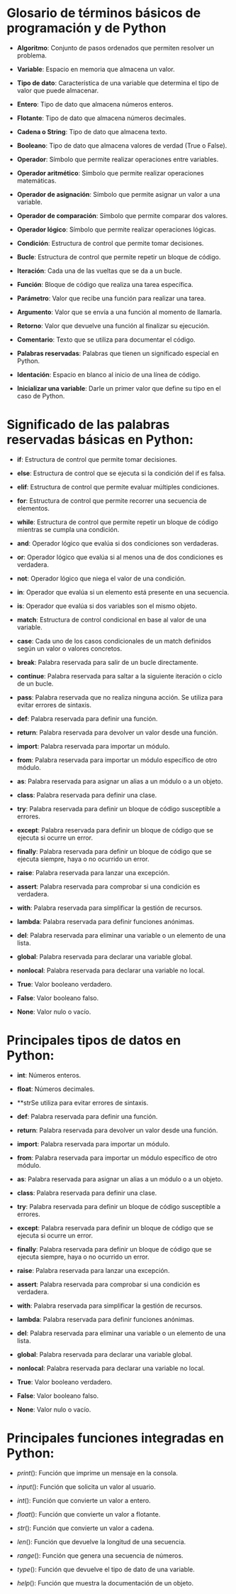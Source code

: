 # Glosario de términos básicos de programación y de Python

- **Algoritmo**: Conjunto de pasos ordenados que permiten resolver un problema.

- **Variable**: Espacio en memoria que almacena un valor.

- **Tipo de dato**: Característica de una variable que determina el tipo de valor que puede almacenar.

- **Entero**: Tipo de dato que almacena números enteros.

- **Flotante**: Tipo de dato que almacena números decimales.

- **Cadena o String**: Tipo de dato que almacena texto.

- **Booleano**: Tipo de dato que almacena valores de verdad (True o False).

- **Operador**: Símbolo que permite realizar operaciones entre variables.

- **Operador aritmético**: Símbolo que permite realizar operaciones matemáticas.

- **Operador de asignación**: Símbolo que permite asignar un valor a una variable.

- **Operador de comparación**: Símbolo que permite comparar dos valores.

- **Operador lógico**: Símbolo que permite realizar operaciones lógicas.

- **Condición**: Estructura de control que permite tomar decisiones.

- **Bucle**: Estructura de control que permite repetir un bloque de código.

- **Iteración**: Cada una de las vueltas que se da a un bucle.

- **Función**: Bloque de código que realiza una tarea específica.

- **Parámetro**: Valor que recibe una función para realizar una tarea.

- **Argumento**: Valor que se envía a una función al momento de llamarla.

- **Retorno**: Valor que devuelve una función al finalizar su ejecución.

- **Comentario**: Texto que se utiliza para documentar el código.

- **Palabras reservadas**: Palabras que tienen un significado especial en Python.

- **Identación**: Espacio en blanco al inicio de una línea de código.

- **Inicializar una variable**: Darle un primer valor que define su tipo en el caso de Python.

# Significado de las palabras reservadas básicas en Python:

- **if**: Estructura de control que permite tomar decisiones.

- **else**: Estructura de control que se ejecuta si la condición del if es falsa.

- **elif**: Estructura de control que permite evaluar múltiples condiciones.

- **for**: Estructura de control que permite recorrer una secuencia de elementos.

- **while**: Estructura de control que permite repetir un bloque de código mientras se cumpla una condición.

- **and**: Operador lógico que evalúa si dos condiciones son verdaderas.

- **or**: Operador lógico que evalúa si al menos una de dos condiciones es verdadera.

- **not**: Operador lógico que niega el valor de una condición.

- **in**: Operador que evalúa si un elemento está presente en una secuencia.

- **is**: Operador que evalúa si dos variables son el mismo objeto.

- **match**: Estructura de control condicional en base al valor de una variable.

- **case**: Cada uno de los casos condicionales de un match definidos según un valor o valores concretos.

- **break**: Palabra reservada para salir de un bucle directamente.

- **continue**: Palabra reservada para saltar a la siguiente iteración o ciclo de un bucle.

- **pass**: Palabra reservada que no realiza ninguna acción. Se utiliza para evitar errores de sintaxis.

- **def**: Palabra reservada para definir una función.

- **return**: Palabra reservada para devolver un valor desde una función.

- **import**: Palabra reservada para importar un módulo.

- **from**: Palabra reservada para importar un módulo específico de otro módulo.

- **as**: Palabra reservada para asignar un alias a un módulo o a un objeto.

- **class**: Palabra reservada para definir una clase.

- **try**: Palabra reservada para definir un bloque de código susceptible a errores.

- **except**: Palabra reservada para definir un bloque de código que se ejecuta si ocurre un error.

- **finally**: Palabra reservada para definir un bloque de código que se ejecuta siempre, haya o no ocurrido un error.

- **raise**: Palabra reservada para lanzar una excepción.

- **assert**: Palabra reservada para comprobar si una condición es verdadera.

- **with**: Palabra reservada para simplificar la gestión de recursos.

- **lambda**: Palabra reservada para definir funciones anónimas.

- **del**: Palabra reservada para eliminar una variable o un elemento de una lista.

- **global**: Palabra reservada para declarar una variable global.

- **nonlocal**: Palabra reservada para declarar una variable no local.

- **True**: Valor booleano verdadero.

- **False**: Valor booleano falso.

- **None**: Valor nulo o vacío.

# Principales tipos de datos en Python:

- **int**: Números enteros.

- **float**: Números decimales.

- **strSe utiliza para evitar errores de sintaxis.

- **def**: Palabra reservada para definir una función.

- **return**: Palabra reservada para devolver un valor desde una función.

- **import**: Palabra reservada para importar un módulo.

- **from**: Palabra reservada para importar un módulo específico de otro módulo.

- **as**: Palabra reservada para asignar un alias a un módulo o a un objeto.

- **class**: Palabra reservada para definir una clase.

- **try**: Palabra reservada para definir un bloque de código susceptible a errores.

- **except**: Palabra reservada para definir un bloque de código que se ejecuta si ocurre un error.

- **finally**: Palabra reservada para definir un bloque de código que se ejecuta siempre, haya o no ocurrido un error.

- **raise**: Palabra reservada para lanzar una excepción.

- **assert**: Palabra reservada para comprobar si una condición es verdadera.

- **with**: Palabra reservada para simplificar la gestión de recursos.

- **lambda**: Palabra reservada para definir funciones anónimas.

- **del**: Palabra reservada para eliminar una variable o un elemento de una lista.

- **global**: Palabra reservada para declarar una variable global.

- **nonlocal**: Palabra reservada para declarar una variable no local.

- **True**: Valor booleano verdadero.

- **False**: Valor booleano falso.

- **None**: Valor nulo o vacío.

# Principales funciones integradas en Python:


- *print*(): Función que imprime un mensaje en la consola.

- *input*(): Función que solicita un valor al usuario.

- *int*(): Función que convierte un valor a entero.

- *float*(): Función que convierte un valor a flotante.

- *str*(): Función que convierte un valor a cadena.

- *len*(): Función que devuelve la longitud de una secuencia.

- *range*(): Función que genera una secuencia de números.

- *type*(): Función que devuelve el tipo de dato de una variable.

- *help*(): Función que muestra la documentación de un objeto.